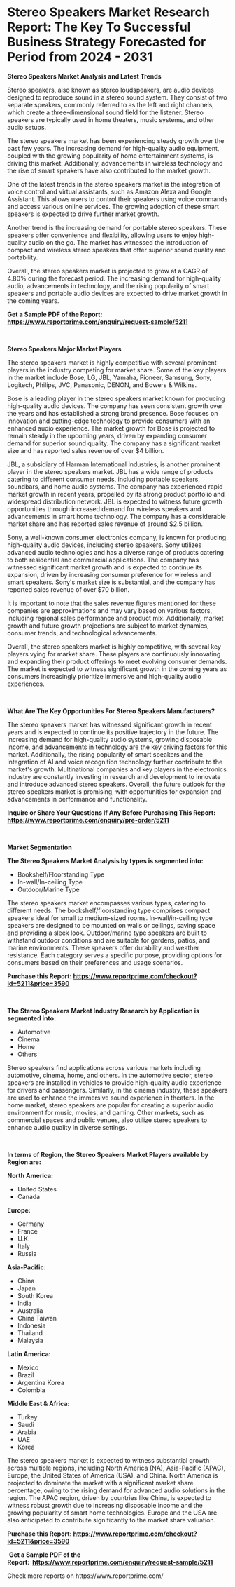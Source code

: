 <p><h1>Stereo Speakers Market Research Report: The Key To Successful Business Strategy Forecasted for Period from 2024 - 2031</h1></p><p><strong>Stereo Speakers Market Analysis and Latest Trends</strong></p>
<p><p>Stereo speakers, also known as stereo loudspeakers, are audio devices designed to reproduce sound in a stereo sound system. They consist of two separate speakers, commonly referred to as the left and right channels, which create a three-dimensional sound field for the listener. Stereo speakers are typically used in home theaters, music systems, and other audio setups.</p><p>The stereo speakers market has been experiencing steady growth over the past few years. The increasing demand for high-quality audio equipment, coupled with the growing popularity of home entertainment systems, is driving this market. Additionally, advancements in wireless technology and the rise of smart speakers have also contributed to the market growth.</p><p>One of the latest trends in the stereo speakers market is the integration of voice control and virtual assistants, such as Amazon Alexa and Google Assistant. This allows users to control their speakers using voice commands and access various online services. The growing adoption of these smart speakers is expected to drive further market growth.</p><p>Another trend is the increasing demand for portable stereo speakers. These speakers offer convenience and flexibility, allowing users to enjoy high-quality audio on the go. The market has witnessed the introduction of compact and wireless stereo speakers that offer superior sound quality and portability.</p><p>Overall, the stereo speakers market is projected to grow at a CAGR of 4.80% during the forecast period. The increasing demand for high-quality audio, advancements in technology, and the rising popularity of smart speakers and portable audio devices are expected to drive market growth in the coming years.</p></p>
<p><strong>Get a Sample PDF of the Report:&nbsp; <a href="https://www.reportprime.com/enquiry/request-sample/5211">https://www.reportprime.com/enquiry/request-sample/5211</a></strong></p>
<p>&nbsp;</p>
<p><strong>Stereo Speakers Major Market Players</strong></p>
<p><p>The stereo speakers market is highly competitive with several prominent players in the industry competing for market share. Some of the key players in the market include Bose, LG, JBL, Yamaha, Pioneer, Samsung, Sony, Logitech, Philips, JVC, Panasonic, DENON, and Bowers & Wilkins.</p><p>Bose is a leading player in the stereo speakers market known for producing high-quality audio devices. The company has seen consistent growth over the years and has established a strong brand presence. Bose focuses on innovation and cutting-edge technology to provide consumers with an enhanced audio experience. The market growth for Bose is projected to remain steady in the upcoming years, driven by expanding consumer demand for superior sound quality. The company has a significant market size and has reported sales revenue of over $4 billion.</p><p>JBL, a subsidiary of Harman International Industries, is another prominent player in the stereo speakers market. JBL has a wide range of products catering to different consumer needs, including portable speakers, soundbars, and home audio systems. The company has experienced rapid market growth in recent years, propelled by its strong product portfolio and widespread distribution network. JBL is expected to witness future growth opportunities through increased demand for wireless speakers and advancements in smart home technology. The company has a considerable market share and has reported sales revenue of around $2.5 billion.</p><p>Sony, a well-known consumer electronics company, is known for producing high-quality audio devices, including stereo speakers. Sony utilizes advanced audio technologies and has a diverse range of products catering to both residential and commercial applications. The company has witnessed significant market growth and is expected to continue its expansion, driven by increasing consumer preference for wireless and smart speakers. Sony's market size is substantial, and the company has reported sales revenue of over $70 billion.</p><p>It is important to note that the sales revenue figures mentioned for these companies are approximations and may vary based on various factors, including regional sales performance and product mix. Additionally, market growth and future growth projections are subject to market dynamics, consumer trends, and technological advancements.</p><p>Overall, the stereo speakers market is highly competitive, with several key players vying for market share. These players are continuously innovating and expanding their product offerings to meet evolving consumer demands. The market is expected to witness significant growth in the coming years as consumers increasingly prioritize immersive and high-quality audio experiences.</p></p>
<p>&nbsp;</p>
<p><strong>What Are The Key Opportunities For Stereo Speakers Manufacturers?</strong></p>
<p><p>The stereo speakers market has witnessed significant growth in recent years and is expected to continue its positive trajectory in the future. The increasing demand for high-quality audio systems, growing disposable income, and advancements in technology are the key driving factors for this market. Additionally, the rising popularity of smart speakers and the integration of AI and voice recognition technology further contribute to the market's growth. Multinational companies and key players in the electronics industry are constantly investing in research and development to innovate and introduce advanced stereo speakers. Overall, the future outlook for the stereo speakers market is promising, with opportunities for expansion and advancements in performance and functionality.</p></p>
<p><strong>Inquire or Share Your Questions If Any Before Purchasing This Report: <a href="https://www.reportprime.com/enquiry/pre-order/5211">https://www.reportprime.com/enquiry/pre-order/5211</a></strong></p>
<p>&nbsp;</p>
<p><strong>Market Segmentation</strong></p>
<p><strong>The Stereo Speakers Market Analysis by types is segmented into:</strong></p>
<p><ul><li>Bookshelf/Floorstanding Type</li><li>In-wall/In-ceiling Type</li><li>Outdoor/Marine Type</li></ul></p>
<p><p>The stereo speakers market encompasses various types, catering to different needs. The bookshelf/floorstanding type comprises compact speakers ideal for small to medium-sized rooms. In-wall/in-ceiling type speakers are designed to be mounted on walls or ceilings, saving space and providing a sleek look. Outdoor/marine type speakers are built to withstand outdoor conditions and are suitable for gardens, patios, and marine environments. These speakers offer durability and weather resistance. Each category serves a specific purpose, providing options for consumers based on their preferences and usage scenarios.</p></p>
<p><strong>Purchase this Report:&nbsp;<a href="https://www.reportprime.com/checkout?id=5211&price=3590">https://www.reportprime.com/checkout?id=5211&price=3590</a></strong></p>
<p>&nbsp;</p>
<p><strong>The Stereo Speakers Market Industry Research by Application is segmented into:</strong></p>
<p><ul><li>Automotive</li><li>Cinema</li><li>Home</li><li>Others</li></ul></p>
<p><p>Stereo speakers find applications across various markets including automotive, cinema, home, and others. In the automotive sector, stereo speakers are installed in vehicles to provide high-quality audio experience for drivers and passengers. Similarly, in the cinema industry, these speakers are used to enhance the immersive sound experience in theaters. In the home market, stereo speakers are popular for creating a superior audio environment for music, movies, and gaming. Other markets, such as commercial spaces and public venues, also utilize stereo speakers to enhance audio quality in diverse settings.</p></p>
<p>&nbsp;</p>
<p><strong>In terms of Region, the Stereo Speakers Market Players available by Region are:</strong></p>
<p>
    <p> <strong> North America: </strong>
        <ul>
            <li>United States</li>
            <li>Canada</li>
        </ul>
        </p> 
    <p> <strong> Europe: </strong>
        <ul>
            <li>Germany</li>
            <li>France</li>
            <li>U.K.</li>
            <li>Italy</li>
            <li>Russia</li>
        </ul>
        </p> 
    <p> <strong> Asia-Pacific: </strong>
        <ul>
            <li>China</li>
            <li>Japan</li>
            <li>South Korea</li>
            <li>India</li>
            <li>Australia</li>
            <li>China Taiwan</li>
            <li>Indonesia</li>
            <li>Thailand</li>
            <li>Malaysia</li>
        </ul>
        </p> 
    <p> <strong> Latin America: </strong>
        <ul>
            <li>Mexico</li>
            <li>Brazil</li>
            <li>Argentina Korea</li>
            <li>Colombia</li>
        </ul>
        </p> 
    <p> <strong> Middle East & Africa: </strong>
        <ul>
            <li>Turkey</li>
            <li>Saudi</li>
            <li>Arabia</li>
            <li>UAE</li>
            <li>Korea</li>
        </ul>
    </p>
    </p>
<p><p>The stereo speakers market is expected to witness substantial growth across multiple regions, including North America (NA), Asia-Pacific (APAC), Europe, the United States of America (USA), and China. North America is projected to dominate the market with a significant market share percentage, owing to the rising demand for advanced audio solutions in the region. The APAC region, driven by countries like China, is expected to witness robust growth due to increasing disposable income and the growing popularity of smart home technologies. Europe and the USA are also anticipated to contribute significantly to the market share valuation.</p></p>
<p><strong>Purchase this Report: <a href="https://www.reportprime.com/checkout?id=5211&price=3590">https://www.reportprime.com/checkout?id=5211&price=3590</a></strong></p>
<p>&nbsp;<strong>Get a Sample PDF of the Report:&nbsp;&nbsp;<a href="https://www.reportprime.com/enquiry/request-sample/5211">https://www.reportprime.com/enquiry/request-sample/5211</a></strong></p>
<p><strong></strong></p>
<p>Check more reports on https://www.reportprime.com/</p>